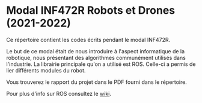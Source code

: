 # Modal INF472R Robots et Drones (2021-2022)

Ce répertoire contient les codes écrits pendant le modal INF472R.

Le but de ce modal était de nous introduire à l'aspect informatique de la robotique, nous présentant des algorithmes communément utilisés dans l'industrie.
La librairie principale qu'on a utilisé est ROS. Celle-ci a permis de lier différents modules du robot.

Vous trouverez le rapport du projet dans le PDF fourni dans le répertoire.

Pour plus d'info sur ROS consultez le [wiki](http://wiki.ros.org/Documentation).
